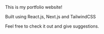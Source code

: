 This is my portfolio website!

Built using React.js, Next.js and TailwindCSS

Feel free to check it out and give suggestions.
